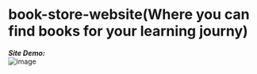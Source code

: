 # book-store-website(Where you can find books for your learning journy)
***Site Demo:***<br>
![image](https://user-images.githubusercontent.com/64822980/135703971-9f5a47a9-7630-40fa-8b5f-6fc1b0c34099.png)
